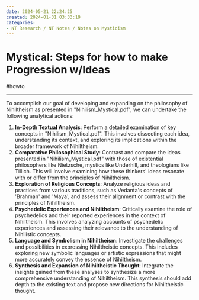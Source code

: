 ```yaml
---
date: 2024-05-21 22:24:25
created: 2024-01-31 03:33:19
categories:
- NT Research / NT Notes / Notes on Mysticism
---
```


# Mystical: Steps for how to make Progression w/Ideas

#howto

* * *

  

To accomplish our goal of developing and expanding on the philosophy of Nihiltheism as presented in "Nihilism\_Mystical.pdf", we can undertake the following analytical actions:

1. **In-Depth Textual Analysis**: Perform a detailed examination of key concepts in "Nihilism\_Mystical.pdf". This involves dissecting each idea, understanding its context, and exploring its implications within the broader framework of Nihiltheism.
2. **Comparative Philosophical Study**: Contrast and compare the ideas presented in "Nihilism\_Mystical.pdf" with those of existential philosophers like Nietzsche, mystics like Underhill, and theologians like Tillich. This will involve examining how these thinkers' ideas resonate with or differ from the principles of Nihiltheism.
3. **Exploration of Religious Concepts**: Analyze religious ideas and practices from various traditions, such as Vedanta's concepts of 'Brahman' and 'Maya', and assess their alignment or contrast with the principles of Nihiltheism.
4. **Psychedelic Experiences and Nihiltheism**: Critically examine the role of psychedelics and their reported experiences in the context of Nihiltheism. This involves analyzing accounts of psychedelic experiences and assessing their relevance to the understanding of Nihilistic concepts.
5. **Language and Symbolism in Nihiltheism**: Investigate the challenges and possibilities in expressing Nihiltheistic concepts. This includes exploring new symbolic languages or artistic expressions that might more accurately convey the essence of Nihiltheism.
6. **Synthesis and Expansion of Nihiltheistic Thought**: Integrate the insights gained from these analyses to synthesize a more comprehensive understanding of Nihiltheism. This synthesis should add depth to the existing text and propose new directions for Nihiltheistic thought.